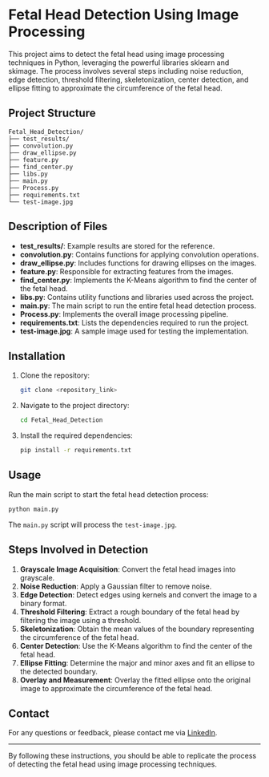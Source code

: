 
# Fetal Head Detection Using Image Processing

This project aims to detect the fetal head using image processing techniques in Python, leveraging the powerful libraries sklearn and skimage. The process involves several steps including noise reduction, edge detection, threshold filtering, skeletonization, center detection, and ellipse fitting to approximate the circumference of the fetal head.

## Project Structure

```
Fetal_Head_Detection/
├── test_results/
├── convolution.py
├── draw_ellipse.py
├── feature.py
├── find_center.py
├── libs.py
├── main.py
├── Process.py
├── requirements.txt
└── test-image.jpg
```

## Description of Files

- **test_results/**: Example results are stored for the reference.
- **convolution.py**: Contains functions for applying convolution operations.
- **draw_ellipse.py**: Includes functions for drawing ellipses on the images.
- **feature.py**: Responsible for extracting features from the images.
- **find_center.py**: Implements the K-Means algorithm to find the center of the fetal head.
- **libs.py**: Contains utility functions and libraries used across the project.
- **main.py**: The main script to run the entire fetal head detection process.
- **Process.py**: Implements the overall image processing pipeline.
- **requirements.txt**: Lists the dependencies required to run the project.
- **test-image.jpg**: A sample image used for testing the implementation.

## Installation

1. Clone the repository:
   ```sh
   git clone <repository_link>
   ```
2. Navigate to the project directory:
   ```sh
   cd Fetal_Head_Detection
   ```
3. Install the required dependencies:
   ```sh
   pip install -r requirements.txt
   ```

## Usage

Run the main script to start the fetal head detection process:
```sh
python main.py
```

The `main.py` script will process the `test-image.jpg`.

## Steps Involved in Detection

1. **Grayscale Image Acquisition**: Convert the fetal head images into grayscale.
2. **Noise Reduction**: Apply a Gaussian filter to remove noise.
3. **Edge Detection**: Detect edges using kernels and convert the image to a binary format.
4. **Threshold Filtering**: Extract a rough boundary of the fetal head by filtering the image using a threshold.
5. **Skeletonization**: Obtain the mean values of the boundary representing the circumference of the fetal head.
6. **Center Detection**: Use the K-Means algorithm to find the center of the fetal head.
7. **Ellipse Fitting**: Determine the major and minor axes and fit an ellipse to the detected boundary.
8. **Overlay and Measurement**: Overlay the fitted ellipse onto the original image to approximate the circumference of the fetal head.


## Contact

For any questions or feedback, please contact me via [LinkedIn](www.linkedin.com/in/jay-kareliya).

---

By following these instructions, you should be able to replicate the process of detecting the fetal head using image processing techniques.
